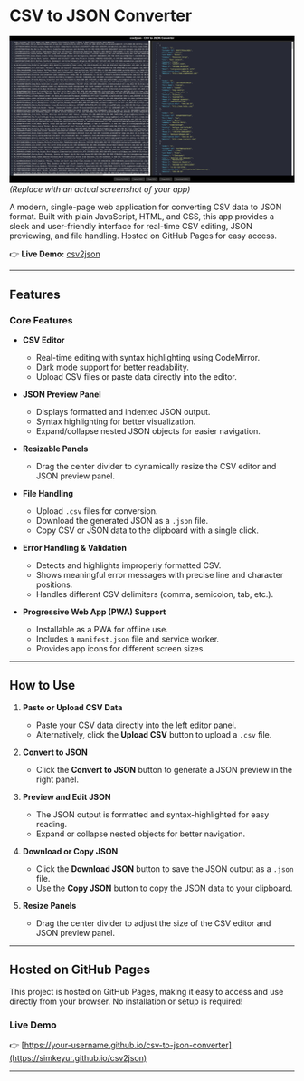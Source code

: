 # CSV to JSON Converter

![App Screenshot](screenshot-csv2json.png)  
*(Replace with an actual screenshot of your app)*

A modern, single-page web application for converting CSV data to JSON format. Built with plain JavaScript, HTML, and CSS, this app provides a sleek and user-friendly interface for real-time CSV editing, JSON previewing, and file handling. Hosted on GitHub Pages for easy access.

👉 **Live Demo:** [csv2json](https://simkeyur.github.io/csv2json)

---

## Features

### Core Features
- **CSV Editor**  
  - Real-time editing with syntax highlighting using CodeMirror.
  - Dark mode support for better readability.
  - Upload CSV files or paste data directly into the editor.

- **JSON Preview Panel**  
  - Displays formatted and indented JSON output.
  - Syntax highlighting for better visualization.
  - Expand/collapse nested JSON objects for easier navigation.

- **Resizable Panels**  
  - Drag the center divider to dynamically resize the CSV editor and JSON preview panel.

- **File Handling**  
  - Upload `.csv` files for conversion.
  - Download the generated JSON as a `.json` file.
  - Copy CSV or JSON data to the clipboard with a single click.

- **Error Handling & Validation**  
  - Detects and highlights improperly formatted CSV.
  - Shows meaningful error messages with precise line and character positions.
  - Handles different CSV delimiters (comma, semicolon, tab, etc.).

- **Progressive Web App (PWA) Support**  
  - Installable as a PWA for offline use.
  - Includes a `manifest.json` file and service worker.
  - Provides app icons for different screen sizes.

---

## How to Use

1. **Paste or Upload CSV Data**  
   - Paste your CSV data directly into the left editor panel.
   - Alternatively, click the **Upload CSV** button to upload a `.csv` file.

2. **Convert to JSON**  
   - Click the **Convert to JSON** button to generate a JSON preview in the right panel.

3. **Preview and Edit JSON**  
   - The JSON output is formatted and syntax-highlighted for easy reading.
   - Expand or collapse nested objects for better navigation.

4. **Download or Copy JSON**  
   - Click the **Download JSON** button to save the JSON output as a `.json` file.
   - Use the **Copy JSON** button to copy the JSON data to your clipboard.

5. **Resize Panels**  
   - Drag the center divider to adjust the size of the CSV editor and JSON preview panel.

---

## Hosted on GitHub Pages

This project is hosted on GitHub Pages, making it easy to access and use directly from your browser. No installation or setup is required!

### Live Demo
👉 [https://your-username.github.io/csv-to-json-converter](https://simkeyur.github.io/csv2json)

---
